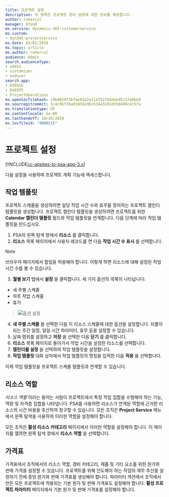```yaml
---
title: 프로젝트 설정
description: 이 항목은 프로젝트 관리 설정에 대한 정보를 제공합니다.
author: ruhercul
manager: kfend
ms.service: dynamics-365-customerservice
ms.custom:
- dyn365-projectservice
ms.date: 03/01/2019
ms.topic: article
ms.author: ruhercul
audience: Admin
search.audienceType:
- admin
- customizer
- enduser
search.app:
- D365CE
- D365PS
- ProjectOperations
ms.openlocfilehash: c9b8659f3b7ee81d2e21ef52743debd521fa9bb9
ms.sourcegitcommit: 5c4c9bf3ba018562d6cb3443c01d550489c415fa
ms.translationtype: HT
ms.contentlocale: ko-KR
ms.lasthandoff: 10/16/2020
ms.locfileid: "4080215"
---
```

# <a name="project-settings"></a>프로젝트 설정

[!INCLUDE[cc-applies-to-psa-app-3.x](../includes/cc-applies-to-psa-app-3x.md)]

다음 설정을 사용하여 프로젝트 계획 기능에 액세스합니다.

## <a name="work-template"></a>작업 템플릿

프로젝트 스케줄을 생성하려면 일당 작업 시간 수와 휴무를 정의하는 프로젝트 캘린더 템플릿을 생성합니다. 프로젝트 캘린더 템플릿을 생성하려면 프로젝트를 위한 **Calendar 캘린더 템플릿** 필드와 작업 템플릿을 연계합니다. 다음 단계에 따라 작업 템플릿을 만드십시오.

1. PSA의 왼쪽 탐색 창에서 **리소스** 를 클릭합니다. 
2. **리소스** 목록 페이지에서 사용자 레코드를 연 다음 **작업 시간 수 표시** 를 선택합니다.

  > [!NOTE]
  > 브라우저 페이지에서 팝업을 허용해야 합니다. 이렇게 하면 리소스에 대해 설정된 작업 시간 수를 볼 수 있습니다.
  
3. **월별 보기** 탭에서 **설정** 을 클릭합니다. 세 가지 옵션의 목록이 나타납니다: 

  - 새 주별 스케줄
  - 하루 작업 스케줄
  - 휴가

> ![옵션 설정](media/project-13.png)

4. **새 주별 스케줄** 을 선택한 다음 이 리소스 스케줄에 대한 옵션을 설정합니다. 되풀이되는 주간 일정, 일일 시간 파라미터, 휴무 등을 설정할 수 있습니다.
5. 날짜 범위를 설정하고 **저장** 을 선택한 다음 **닫기** 를 클릭합니다. 
6. **리소스** 목록 페이지로 돌아가서 작업 시간을 설정한 리소스를 선택합니다. 
7. **캘린더를 설정** 을 선택하여 작업 템플릿을 설정합니다. 
8. **작업 템플릿** 대화 상자에서 작업 템플릿의 명칭을 입력한 다음 **적용** 을 선택합니다. 

이제 작업 템플릿을 프로젝트 스케줄 템플릿과 연계할 수 있습니다.

## <a name="resource-roles"></a>리소스 역할

*리소스 역할* 이라는 용어는 사람이 프로젝트에서 특정 작업 집합을 수행해야 하는 기능, 역량 및 자격증 집합을 나타냅니다. PSA를 사용하면 리소스가 연계된 역할에 근거한 리소스의 시간 비용을 추산하여 청구할 수 있습니다. 모든 조직은 **Project Service** 메뉴에서 왼쪽 탐색을 사용하여 이러한 역할을 설정해야 합니다.

모든 조직은 **활성 리소스 카테고리** 페이지에서 이러한 역할을 설정해야 합니다. 이 페이지를 열려면 왼쪽 탐색 창에서 **리소스 역할** 을 선택합니다.

## <a name="price-lists"></a>가격표

가격표에서 조직에서의 리소스 역할, 경비 카테고리, 제품 및 기타 요소를 위한 원가와 판매 가격을 설정할 수 있습니다. 프로젝트를 위해 인도해야 하는 작업의 재무 추산을 설정하기 전에 증빙 원가와 판매 가격표를 생성해야 합니다. 파라미터 섹션에서 조직에서 만든 모든 프로젝트에 적용되는 기본 원가 및 판매 가격표도 설정해야 합니다. **활성 프로젝트 파라미터** 페이지에서 기본 원가 및 판매 가격표를 설정해야 합니다.
